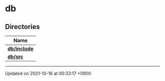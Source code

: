 

# db



## Directories

| Name           |
| -------------- |
| **[db/include](/Files/db/include#dir-db/include)**  |
| **[db/src](/Files/db/src#dir-db/src)**  |






-------------------------------

Updated on 2021-10-16 at 00:33:17 +0900
